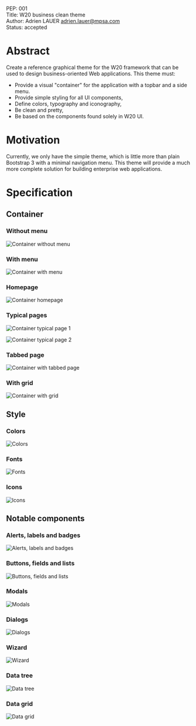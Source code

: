 PEP: 001  
Title: W20 business clean theme  
Author: Adrien LAUER <adrien.lauer@mpsa.com>  
Status: accepted  

# Abstract

Create a reference graphical theme for the W20 framework that can be used to design business-oriented
Web applications. This theme must:

* Provide a visual "container" for the application with a topbar and a side menu.
* Provide simple styling for all UI components,
* Define colors, typography and iconography,
* Be clean and pretty,
* Be based on the components found solely in W20 UI.

# Motivation

Currently, we only have the simple theme, which is little more than plain Bootstrap 3 with a minimal navigation
menu. This theme will provide a much more complete solution for building enterprise web applications.

# Specification

## Container

### Without menu

![Container without menu](./seedstack_pep_001_w20_business_clean_theme/container_without_menu.png)

### With menu

![Container with menu](./seedstack_pep_001_w20_business_clean_theme/container_with_menu.png)

### Homepage

![Container homepage](./seedstack_pep_001_w20_business_clean_theme/container_home.png)

### Typical pages

![Container typical page 1](./seedstack_pep_001_w20_business_clean_theme/container_typical_page_1.png)

![Container typical page 2](./seedstack_pep_001_w20_business_clean_theme/container_typical_page_2.png)

### Tabbed page

![Container with tabbed page](./seedstack_pep_001_w20_business_clean_theme/container_with_tabs.png)

### With grid

![Container with grid](./seedstack_pep_001_w20_business_clean_theme/container_grid.png)

## Style

### Colors

![Colors](./seedstack_pep_001_w20_business_clean_theme/style_colors.png)

### Fonts

![Fonts](./seedstack_pep_001_w20_business_clean_theme/style_fonts.png)

### Icons

![Icons](./seedstack_pep_001_w20_business_clean_theme/style_icons.png)

## Notable components

### Alerts, labels and badges

![Alerts, labels and badges](./seedstack_pep_001_w20_business_clean_theme/components_alerts_labels_badges.png)

### Buttons, fields and lists

![Buttons, fields and lists](./seedstack_pep_001_w20_business_clean_theme/components_buttons_fields_lists.png)

### Modals

![Modals](./seedstack_pep_001_w20_business_clean_theme/components_modal.png)

### Dialogs

![Dialogs](./seedstack_pep_001_w20_business_clean_theme/components_dialogs.png)

### Wizard

![Wizard](./seedstack_pep_001_w20_business_clean_theme/components_wizard.png)

### Data tree

![Data tree](./seedstack_pep_001_w20_business_clean_theme/components_tree.png)

### Data grid

![Data grid](./seedstack_pep_001_w20_business_clean_theme/components_grid.png)
